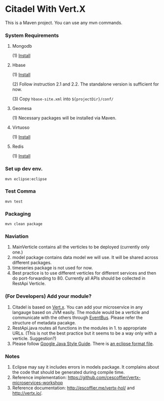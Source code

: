 # Citadel With Vert.X

This is a Maven project. You can use any mvn commands.

### System Requirements
1. Mongodb

   (1) [Install](https://docs.mongodb.com/manual/installation/)
 
2. Hbase

   (1) [Install](https://hbase.apache.org/book.html#quickstart)
 
   (2) Follow instruction 2.1 and 2.2. The standalone version is sufficient for now.
 
   (3) Copy ``hbase-site.xml`` into ``${projectDir}/conf/``
 
3. Geomesa

   (1) Necessary packages will be installed via Maven.
 
4. Virtuoso

   (1) [Install](https://github.com/openlink/virtuoso-opensource)
 
5. Redis 

   (1) [Install](https://redis.io/topics/quickstart)



### Set up dev env.
```{r, engine='bash', count_lines}
mvn eclipse:eclipse
```

### Test Comma
```{r, engine='bash', count_lines}
mvn test
```

### Packaging
```{r, engine='bash', count_lines}
mvn clean package
```

### Naviation
1. MainVerticle contains all the verticles to be deployed (currently only one.)
2. model package contains data model we will use. It will be shared across different packages.
3. timeseries package is not used for now.
4. Best practice is to use different verticles for different services and then do port-forwarding to 80. Currently all APIs should be collected in RestApi Verticle.

### (For Developers) Add your module?
1. Citadel is based on [Vert.x](http://vertx.io/). You can add your microservice in any langauge based on JVM easily. The module would be a verticle and communicate with the others through [EventBus](http://vertx.io/docs/vertx-core/java/#_the_event_bus_api). Please refer the structure of metadata pacakge.
2. RestApi.java routes all functions in the modules in 1. to appropriate URLs. (This is not the best practice but it seems to be a way only with a verticle. Suggestion?)
3. Please follow [Google Java Style Guide](https://google.github.io/styleguide/javaguide.html). There is [an eclipse format file](https://github.com/google/styleguide/blob/gh-pages/eclipse-java-google-style.xml).

### Notes
1. Eclipse may say it includes errors in models package. It complains about the code that should be generated during compile time.
2. Reference implementation: https://github.com/cescoffier/vertx-microservices-workshop
3. Reference documentation: http://escoffier.me/vertx-hol/ and http://vertx.io/.
